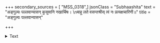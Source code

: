 +++
secondary_sources = [ "MSS_0318",]
jsonClass = "Subhaashita"
text = "अङ्गुल्यः पल्लवान्यासन् कुसुमानि नखार्चिषः।  \nबाहू लते वसन्तश्रीस् त्वं नः प्रत्यक्षचारिणी॥"
title = "अङ्गुल्यः पल्लवान्यासन्"

+++

<details><summary>Text</summary>

अङ्गुल्यः पल्लवान्यासन् कुसुमानि नखार्चिषः।  
बाहू लते वसन्तश्रीस् त्वं नः प्रत्यक्षचारिणी॥
</details>
